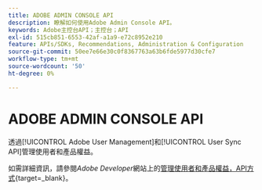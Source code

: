 ```yaml
---
title: ADOBE ADMIN CONSOLE API
description: 瞭解如何使用Adobe Admin Console API。
keywords: Adobe主控台API；主控台；API
exl-id: 515cb851-6553-42af-a1a9-e72c8952e210
feature: APIs/SDKs, Recommendations, Administration & Configuration
source-git-commit: 50ee7e66e30c0f8367763a63b6fde5977d30cfe7
workflow-type: tm+mt
source-wordcount: '50'
ht-degree: 0%

---
```


# ADOBE ADMIN CONSOLE API

透過[!UICONTROL Adobe User Management]和[!UICONTROL User Sync API]管理使用者和產品權益。

如需詳細資訊，請參閱&#x200B;*Adobe Developer*&#x200B;網站上的[管理使用者和產品權益，API方式](https://developer.adobe.com/umapi/){target=_blank}。
